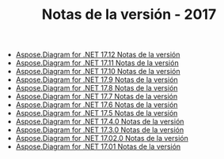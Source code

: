 ﻿---
title: Notas de la versión - 2017
type: docs
weight: 40
url: /es/net/release-notes-2017/
---
- [Aspose.Diagram for .NET 17.12 Notas de la versión](/diagram/es/net/aspose-diagram-for-net-17-12-release-notes/)
- [Aspose.Diagram for .NET 17.11 Notas de la versión](/diagram/es/net/aspose-diagram-for-net-17-11-release-notes/)
- [Aspose.Diagram for .NET 17.10 Notas de la versión](/diagram/es/net/aspose-diagram-for-net-17-10-release-notes/)
- [Aspose.Diagram for .NET 17.9 Notas de la versión](/diagram/es/net/aspose-diagram-for-net-17-9-release-notes/)
- [Aspose.Diagram for .NET 17.8 Notas de la versión](/diagram/es/net/aspose-diagram-for-net-17-8-release-notes/)
- [Aspose.Diagram for .NET 17.7 Notas de la versión](/diagram/es/net/aspose-diagram-for-net-17-7-release-notes/)
- [Aspose.Diagram for .NET 17.6 Notas de la versión](/diagram/es/net/aspose-diagram-for-net-17-6-release-notes/)
- [Aspose.Diagram for .NET 17.5 Notas de la versión](/diagram/es/net/aspose-diagram-for-net-17-5-release-notes/)
- [Aspose.Diagram for .NET 17.4.0 Notas de la versión](/diagram/es/net/aspose-diagram-for-net-17-4-0-release-notes/)
- [Aspose.Diagram for .NET 17.3.0 Notas de la versión](/diagram/es/net/aspose-diagram-for-net-17-3-0-release-notes/)
- [Aspose.Diagram for .NET 17.02.0 Notas de la versión](/diagram/es/net/aspose-diagram-for-net-17-02-0-release-notes/)
- [Aspose.Diagram for .NET 17.01 Notas de la versión](/diagram/es/net/aspose-diagram-for-net-17-01-release-notes/)
